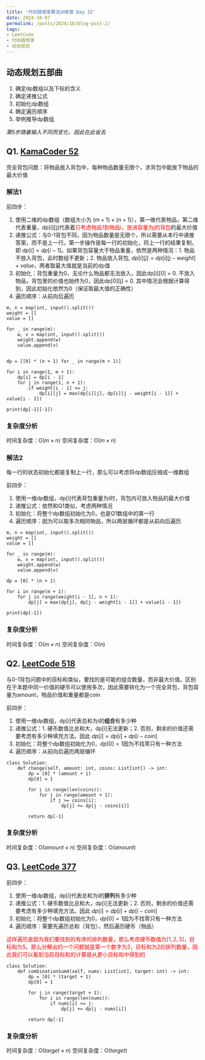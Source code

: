 ```yaml
---
title: '代码随想录算法训练营 Day 32'
date: 2024-10-07
permalink: /posts/2024/10/blog-post-2/
tags:
- LeetCode
- 代码随想录
- 动态规划
---
```


## 动态规划五部曲
1. 确定dp数组以及下标的含义
2. 确定递推公式
3. 初始化dp数组
4. 确定遍历顺序
5. 举例推导dp数组

*第5步随着输入不同而变化，因此在此省去*

## Q1. [KamaCoder 52](https://kamacoder.com/problempage.php?pid=1052)

完全背包问题：将物品放入背包中，每种物品数量无限个，求背包中能放下物品的最大价值

### 解法1
前四步：
1. 使用二维的dp数组（数组大小为 $(m+1) \times (n+1)$），第一维代表物品，第二维代表重量，dp[i][j]代表着<font color='red'>只考虑物品1到物品i，放进容量为j的背包</font>的最大价值
2. 递推公式：与0-1背包不同，因为物品数量是无限个，所以需要从本行中递推答案，而不是上一行。第一步操作是每一行的初始化，将上一行的结果复制，即 $dp[i] = dp[i - 1]$。如果背包容量大于物品重量，依然是两种情况：1. 物品不放入背包，此时数组不更新；2. 物品放入背包, $dp[i][j] = dp[i][j - weight]+value$，两者取最大值就是当前的dp值
3. 初始化：背包重量为0，无论什么物品都无法放入，因此dp[i][0] = 0. 不放入物品，背包里的价值也始终为0，因此dp[0][j] = 0. 其中情况会根据计算得到，因此初始化依然为0（保证取最大值的正确性）
4. 遍历顺序：从前向后遍历

```
m, n = map(int, input().split())
weight = []
value = []

for _ in range(m):
    w, v = map(int, input().split())
    weight.append(w)
    value.append(v)


dp = [[0] * (n + 1) for _ in range(m + 1)]

for i in range(1, m + 1):
    dp[i] = dp[i - 1]
    for j in range(1, n + 1):
        if weight[i - 1] <= j:
            dp[i][j] = max(dp[i][j], dp[i][j - weight[i - 1]] + value[i - 1])

print(dp[-1][-1])
```

### 复杂度分析

时间复杂度：O($m \times n$)
空间复杂度：O($m \times n$)

### 解法2
每一行的状态初始化都是复制上一行，那么可以考虑将dp数组压缩成一维数组

前四步：
1. 使用一维dp数组，dp[i]代表背包重量为i时，背包内可放入物品的最大价值
2. 递推公式：依然和Q1类似，考虑两种情况
3. 初始化：将整个dp数组初始化为0，也是Q1数组中的第一行
4. 遍历顺序：因为可以取多次相同物品，所以两层循环都是从前向后遍历
   
```
m, n = map(int, input().split())
weight = []
value = []

for _ in range(m):
    w, v = map(int, input().split())
    weight.append(w)
    value.append(v)

dp = [0] * (n + 1)

for i in range(m + 1):
    for j in range(weight[i - 1], n + 1):
        dp[j] = max(dp[j], dp[j - weight[i - 1]] + value[i - 1])

print(dp[-1])
```

### 复杂度分析

时间复杂度：O($m \times n$)
空间复杂度：O($n$)

## Q2. [LeetCode 518](https://leetcode.com/problems/coin-change-ii/)

与0-1背包问题中的目标和类似，要找的是可能的组合数量，而非最大价值。区别在于本题中同一价值的硬币可以使用多次，因此需要转化为一个完全背包，背包容量为amount，物品价值和重量都是coin

前四步：
1. 使用一维dp数组，dp[i]代表总和为i的**组合**有多少种
2. 递推公式：1. 硬币数值比总和大，dp[i]无法更新；2. 否则，剩余的价值还需要考虑有多少种填充方法。因此 $dp[i] = dp[i] + dp[i - coin]$
3. 初始化：将整个dp数组初始化为0，$dp[0] = 1$因为不找零只有一种方法
4. 遍历顺序：从前向后遍历两层循环

```
class Solution:
    def change(self, amount: int, coins: List[int]) -> int:
        dp = [0] * (amount + 1)
        dp[0] = 1

        for i in range(len(coins)):
            for j in range(amount + 1):
                if j >= coins[i]:
                    dp[j] += dp[j - coins[i]]

        return dp[-1]
```

### 复杂度分析

时间复杂度：O($amount \times n$)
空间复杂度：O($amount$)

## Q3. [LeetCode 377](https://leetcode.com/problems/ones-and-zeroes/)

前四步：
1. 使用一维dp数组，dp[i]代表总和为i的**排列**有多少种
2. 递推公式：1. 硬币数值比总和大，dp[i]无法更新；2. 否则，剩余的价值还需要考虑有多少种填充方法。因此 $dp[i] = dp[i] + dp[i - coin]$
3. 初始化：将整个dp数组初始化为0，$dp[0] = 1$因为不找零只有一种方法
4. 遍历顺序：需要先遍历总和（背包），然后遍历硬币（物品）

<font color='red'>这样遍历是因为我们要找到的有序的排列数量，那么考虑硬币数值为$[1,2,3]$，目标和为5。那么分解出的一个问题就是第一个数字为3，目标和为2的排列数量，因此我们可以看到当前目标和的计算是从更小目标和中得到的</font>

```
class Solution:
    def combinationSum4(self, nums: List[int], target: int) -> int:
        dp = [0] * (target + 1)
        dp[0] = 1

        for j in range(target + 1):
            for i in range(len(nums)):
                if nums[i] <= j:
                    dp[j] += dp[j - nums[i]]
        
        return dp[-1]
```

### 复杂度分析

时间复杂度：O($target \times n$)
空间复杂度：O($target$)

